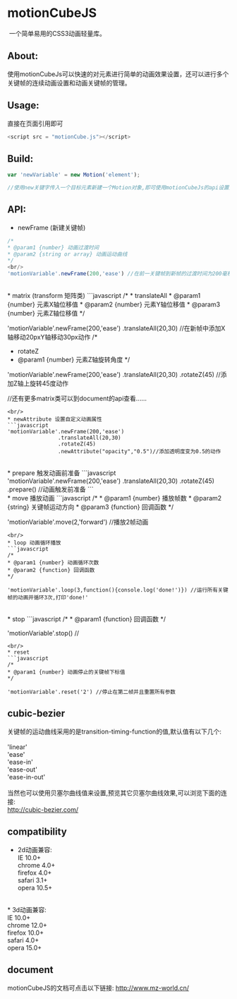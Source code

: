 # motionCubeJS
  一个简单易用的CSS3动画轻量库。
## About:
  使用motionCubeJs可以快速的对元素进行简单的动画效果设置，还可以进行多个关键帧的连续动画设置和动画关键帧的管理。

## Usage:
  直接在页面引用即可
```javascript
<script src = "motionCube.js"></script>
```
## Build:
```javascript
var 'newVariable' = new Motion('element');

//使用new关键字传入一个目标元素新建一个Motion对象,即可使用motionCubeJs的api设置元素的动画效果
```
## API:
* newFrame (新建关键帧)
```javascript
/*
* @param1 {number} 动画过渡时间
* @param2 {string or array} 动画运动曲线
*/
<br/>
'motionVariable'.newFrame(200,'ease') //在前一关键帧到新帧的过渡时间为200毫秒,运动曲线为'ease'
```
<br/>
* matrix (transform 矩阵类)
```javascript
/*
* translateAll
* @param1 {number} 元素X轴位移值
* @param2 {number} 元素Y轴位移值
* @param3 {number} 元素Z轴位移值
*/

'motionVariable'.newFrame(200,'ease')
                .translateAll(20,30) //在新帧中添加X轴移动20pxY轴移动30px动作
/*
* rotateZ
* @param1 {number} 元素Z轴旋转角度
*/

'motionVariable'.newFrame(200,'ease')
                .translateAll(20,30)
                .rotateZ(45) //添加Z轴上旋转45度动作
                
                
                
//还有更多matrix类可以到document的api查看......
```
<br/>
* newAttribute 设置自定义动画属性
```javascript
'motionVariable'.newFrame(200,'ease')
                .translateAll(20,30)
                .rotateZ(45) 
                .newAttribute("opacity","0.5")//添加透明度变为0.5的动作
```
<br/>
* prepare 触发动画前准备
```javascript
'motionVariable'.newFrame(200,'ease')
                .translateAll(20,30)
                .rotateZ(45)
                .prepare() //动画触发前准备
```
<br/>
* move 播放动画
```javascript
/* 
* @param1 {number} 播放帧数
* @param2 {string} 关键帧运动方向
* @param3 {function} 回调函数
*/

'motionVariable'.move(2,'forward') //播放2帧动画
```
<br/>
* loop 动画循环播放
```javascript
/* 
* @param1 {number} 动画循环次数
* @param2 {function} 回调函数
*/

'motionVariable'.loop(3,function(){console.log('done!')}) //运行所有关键帧的动画并循环3次,打印'done!'
```
<br/>
* stop
```javascript
/* 
* @param1 {function} 回调函数
*/

'motionVariable'.stop() //
```
<br/>
* reset
```javascript
/* 
* @param1 {number} 动画停止的关键帧下标值
*/

'motionVariable'.reset('2') //停止在第二帧并且重置所有参数
```

## cubic-bezier 
关键帧的运动曲线采用的是transition-timing-function的值,默认值有以下几个:<br/>
<br/>
'linear'<br/>
'ease'<br/>
'ease-in'<br/>
'ease-out'<br/>
'ease-in-out'<br/>
<br/>
当然也可以使用贝塞尔曲线值来设置,预览其它贝塞尔曲线效果,可以浏览下面的连接:<br/>
http://cubic-bezier.com/

## compatibility
* 2d动画兼容:<br/>
IE 10.0+<br/>
chrome 4.0+<br/>
firefox 4.0+<br/>
safari 3.1+<br/>
opera 10.5+<br/>
<br/>
* 3d动画兼容:<br/>
IE 10.0+<br/>
chrome 12.0+<br/>
firefox 10.0+<br/>
safari 4.0+<br/>
opera 15.0+<br/>

## document
motionCubeJS的文档可点击以下链接:
http://www.mz-world.cn/
